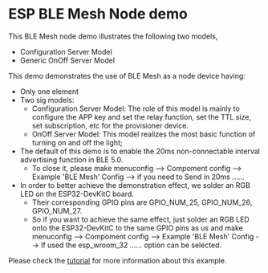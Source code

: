 ESP BLE Mesh Node demo
==========================
This BLE Mesh node demo illustrates the following two models,

 - Configuration Server Model
 - Generic OnOff Server Model

This demo demonstrates the use of BLE Mesh as a node device having:

- Only one element
- Two sig models:
	- Configuration Server Model: The role of this model is mainly to configure the APP key and set the relay function, set the TTL size, set subscription, etc for the provisioner device.
   - OnOff Server Model: This model realizes the most basic function of turning on and off the light;
- The default of this demo is to enable the 20ms non-connectable interval advertising function in BLE 5.0.
	- To close it, please
   make menuconfig --> Compoment config --> Example 'BLE Mesh' Config --> if you need to Send in 20ms ......
- In order to better achieve the demonstration effect, we solder an RGB LED on the ESP32-DevKitC board.
	- Their corresponding GPIO pins are GPIO_NUM_25, GPIO_NUM_26, GPIO_NUM_27.
	- So if you want to achieve the same effect, just solder an RGB LED onto the ESP32-DevKitC to the same GPIO pins as us and
   make menuconfig --> Compoment config --> Example 'BLE Mesh' Config --> If used the esp_wroom_32 ...... option can be selected.

Please check the [tutorial](tutorial/Ble_Mesh_Node_Example_Walkthrough.md) for more information about this example.
